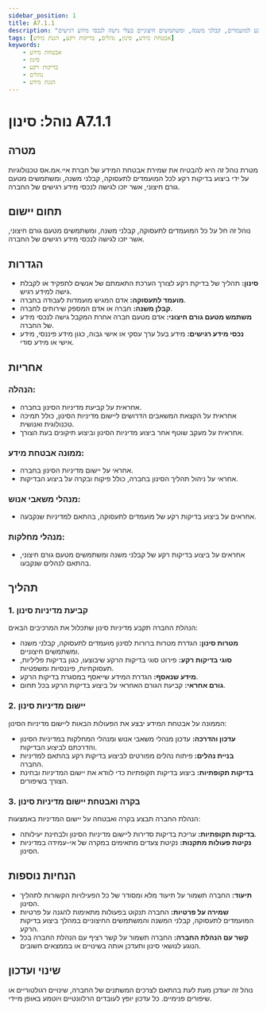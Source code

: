 ```yaml
---
sidebar_position: 1
title: A7.1.1
description: "נוהל סינון בחברת איי.אמ.אס טכנולוגיות, להבטחת אבטחת המידע באמצעות בדיקות רקע למועמדים, קבלני משנה, ומשתמשים חיצוניים בעלי גישה לנכסי מידע רגישים."
tags: [אבטחת מידע, סינון, נהלים, בדיקות רקע, הגנת מידע]
keywords:
    - אבטחת מידע
    - סינון
    - בדיקות רקע
    - נהלים
    - הגנת מידע
---
```


# נוהל: סינון A7.1.1

## מטרה
מטרת נוהל זה היא להבטיח את שמירת אבטחת המידע של חברת איי.אמ.אס טכנולוגיות על ידי ביצוע בדיקות רקע לכל המועמדים לתעסוקה, קבלני משנה, ומשתמשים מטעם גורם חיצוני, אשר יזכו לגישה לנכסי מידע רגישים של החברה.

## תחום יישום
נוהל זה חל על כל המועמדים לתעסוקה, קבלני משנה, ומשתמשים מטעם גורם חיצוני, אשר יזכו לגישה לנכסי מידע רגישים של החברה.

## הגדרות
- **סינון:** תהליך של בדיקת רקע לצורך הערכת התאמתם של אנשים לתפקיד או לקבלת גישה למידע רגיש.
- **מועמד לתעסוקה:** אדם המגיש מועמדות לעבודה בחברה.
- **קבלן משנה:** חברה או אדם המספק שירותים לחברה.
- **משתמש מטעם גורם חיצוני:** אדם מטעם חברה אחרת המקבל גישה לנכסי מידע של החברה.
- **נכסי מידע רגישים:** מידע בעל ערך עסקי או אישי גבוה, כגון מידע פיננסי, מידע אישי או מידע סודי.

## אחריות
### הנהלה:
- אחראית על קביעת מדיניות הסינון בחברה.
- אחראית על הקצאת המשאבים הדרושים ליישום מדיניות הסינון, כולל תמיכה טכנולוגית ואנושית.
- אחראית על מעקב שוטף אחר ביצוע מדיניות הסינון וביצוע תיקונים בעת הצורך.

### ממונה אבטחת מידע:
- אחראי על יישום מדיניות הסינון בחברה.
- אחראי על ניהול תהליך הסינון בחברה, כולל פיקוח ובקרה על ביצוע הבדיקות.

### מנהלי משאבי אנוש:
- אחראים על ביצוע בדיקות רקע של מועמדים לתעסוקה, בהתאם למדיניות שנקבעה.

### מנהלי מחלקות:
- אחראים על ביצוע בדיקות רקע של קבלני משנה ומשתמשים מטעם גורם חיצוני, בהתאם לנהלים שנקבעו.

## תהליך
### 1. קביעת מדיניות סינון
הנהלת החברה תקבע מדיניות סינון שתכלול את המרכיבים הבאים:
- **מטרות סינון:** הגדרת מטרות ברורות לסינון מועמדים לתעסוקה, קבלני משנה ומשתמשים חיצוניים.
- **סוגי בדיקות רקע:** פירוט סוגי בדיקות הרקע שיבוצעו, כגון בדיקות פליליות, תעסוקתיות, פיננסיות ומשפטיות.
- **מידע שנאסף:** הגדרת המידע שייאסף במסגרת בדיקות הרקע.
- **גורם אחראי:** קביעת הגורם האחראי על ביצוע בדיקות הרקע בכל תחום.

### 2. יישום מדיניות סינון
הממונה על אבטחת המידע יבצע את הפעולות הבאות ליישום מדיניות הסינון:
- **עדכון והדרכה:** עדכון מנהלי משאבי אנוש ומנהלי המחלקות במדיניות הסינון והדרכתם לביצוע הבדיקות.
- **בניית נהלים:** פיתוח נהלים מפורטים לביצוע בדיקות רקע בהתאם למדיניות החברה.
- **בדיקות תקופתיות:** ביצוע בדיקות תקופתיות כדי לוודא את יישום המדיניות ובחינת הצורך בשיפורים.

### 3. בקרה ואבטחת יישום מדיניות סינון
הנהלת החברה תבצע בקרה ואבטחה על יישום המדיניות באמצעות:
- **בדיקות תקופתיות:** עריכת בדיקות סדירות ליישום מדיניות הסינון ולבחינת יעילותה.
- **נקיטת פעולות מתקנות:** נקיטת צעדים מתאימים במקרה של אי-עמידה במדיניות הסינון.

## הנחיות נוספות
- **תיעוד:** החברה תשמור על תיעוד מלא ומסודר של כל הפעילויות הקשורות לתהליך הסינון.
- **שמירה על פרטיות:** החברה תנקוט בפעולות מתאימות להגנה על פרטיות המועמדים לתעסוקה, קבלני המשנה והמשתמשים החיצוניים במהלך ביצוע בדיקות הרקע.
- **קשר עם הנהלת החברה:** החברה תשמור על קשר רציף עם הנהלת החברה בכל הנוגע לנושאי סינון ותעדכן אותה בשינויים או בממצאים חשובים.

## שינוי ועדכון
נוהל זה יעודכן מעת לעת בהתאם לצרכים המשתנים של החברה, שינויים רגולטוריים או שיפורים פנימיים. כל עדכון יופץ לעובדים הרלוונטיים ויוטמע באופן מיידי.